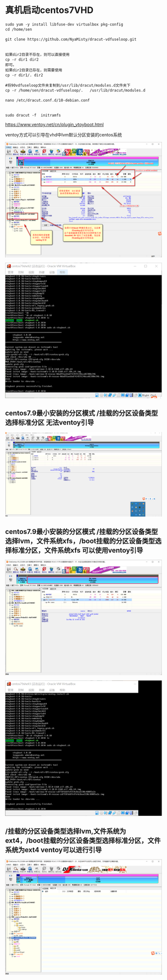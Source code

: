 # 真机启动centos7VHD

```
sudo yum -y install libfuse-dev virtualbox pkg-config
cd /home/sen

git clone https://github.com/NyaMisty/dracut-vdfuseloop.git


如果dir2目录不存在，则可以直接使用
cp -r dir1 dir2
即可。
如果dir2目录已存在，则需要使用
cp -r dir1/. dir2

#将90vdfuseloop文件夹复制到/usr/lib/dracut/modules.d文件夹下
cp -r /home/sen/dracut-vdfuseloop/.   /usr/lib/dracut/modules.d

nano /etc/dracut.conf.d/10-debian.conf


sudo dracut -f  initramfs
```

https://www.ventoy.net/cn/plugin_vtoyboot.html



ventoy方式可以引导在vhd中lvm默认分区安装的centos系统

![image-20210522190455632](https://raw.githubusercontent.com/yusenyi123/pictures2/master/imgs/20210522190502.png)









![image-20210522222741205](https://raw.githubusercontent.com/yusenyi123/pictures2/master/imgs/20210522222741.png)



## centos7.9最小安装的分区模式   /挂载的分区设备类型选择标准分区   无法ventoy引导

![image-20210522223431335](https://raw.githubusercontent.com/yusenyi123/pictures2/master/imgs/20210522223431.png)







## centos7.9最小安装的分区模式  /挂载的分区设备类型选择lvm，文件系统xfs，/boot挂载的分区设备类型选择标准分区，文件系统xfs        可以使用ventoy引导 

![image-20210522225641813](https://raw.githubusercontent.com/yusenyi123/pictures2/master/imgs/20210522225642.png)

![image-20210522224920865](https://raw.githubusercontent.com/yusenyi123/pictures2/master/imgs/20210522224920.png)





## /挂载的分区设备类型选择lvm,文件系统为ext4，/boot挂载的分区设备类型选择标准分区，文件系统为ext4   ventoy可以进行引导



![image-20210522231452831](https://raw.githubusercontent.com/yusenyi123/pictures2/master/imgs/20210522231453.png)
